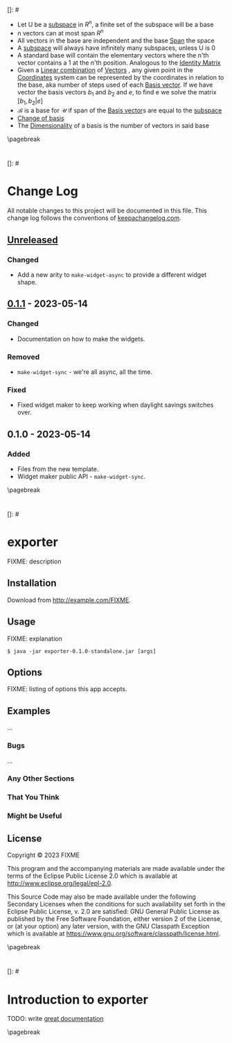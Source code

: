 # 
[]: #

- Let U be a [subspace](#subspaces) in $R^n$, a finite set of the subspace will be a base
- n vectors can at most span $R^n$
- All vectors in the base are independent and the base [Span](#span) the space
- A [subspace](#subspaces) will always have infinitely many subspaces, unless U is 0
- A standard base will contain the elementary vectors where the n'th vector contains a 1 at the n'th position. Analogous to the [Identity Matrix](#identitymatrix)
- Given a [Linear combination](#linearcombination) of [Vectors](#vectors) , any given point in the [Coordinates](#coordinates) system can be represented by the coordinates in relation to the base, aka number of steps used of each [Basis vector](#basisvector). If we have vector the basis vectors $b_1$ and $b_2$ and $e$, to find e we solve the matrix $[b_1, b_2 | e]$
- $\mathcal{B}$ is a base for $\mathcal{U}$ if span of the [Basis vector](#basisvector)s are equal to the [subspace](#subspaces)
- [Change of basis](#changeofbasis)
- The [Dimensionality](#dimensionality) of a basis is the number of vectors in said base

\pagebreak

# 
[]: #

# Change Log
All notable changes to this project will be documented in this file. This change log follows the conventions of [keepachangelog.com](http://keepachangelog.com/).

## [Unreleased]
### Changed
- Add a new arity to `make-widget-async` to provide a different widget shape.

## [0.1.1] - 2023-05-14
### Changed
- Documentation on how to make the widgets.

### Removed
- `make-widget-sync` - we're all async, all the time.

### Fixed
- Fixed widget maker to keep working when daylight savings switches over.

## 0.1.0 - 2023-05-14
### Added
- Files from the new template.
- Widget maker public API - `make-widget-sync`.

[Unreleased]: https://sourcehost.site/your-name/exporter/compare/0.1.1...HEAD
[0.1.1]: https://sourcehost.site/your-name/exporter/compare/0.1.0...0.1.1


\pagebreak

# 
[]: #

# exporter

FIXME: description

## Installation

Download from http://example.com/FIXME.

## Usage

FIXME: explanation

    $ java -jar exporter-0.1.0-standalone.jar [args]

## Options

FIXME: listing of options this app accepts.

## Examples

...

### Bugs

...

### Any Other Sections
### That You Think
### Might be Useful

## License

Copyright © 2023 FIXME

This program and the accompanying materials are made available under the
terms of the Eclipse Public License 2.0 which is available at
http://www.eclipse.org/legal/epl-2.0.

This Source Code may also be made available under the following Secondary
Licenses when the conditions for such availability set forth in the Eclipse
Public License, v. 2.0 are satisfied: GNU General Public License as published by
the Free Software Foundation, either version 2 of the License, or (at your
option) any later version, with the GNU Classpath Exception which is available
at https://www.gnu.org/software/classpath/license.html.


\pagebreak

# 
[]: #

# Introduction to exporter

TODO: write [great documentation](http://jacobian.org/writing/what-to-write/)


\pagebreak

